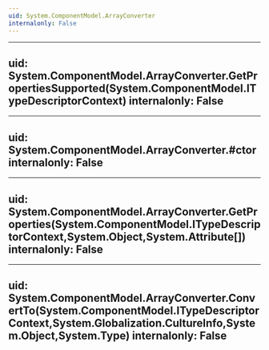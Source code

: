 ```yaml
---
uid: System.ComponentModel.ArrayConverter
internalonly: False
---
```


---
uid: System.ComponentModel.ArrayConverter.GetPropertiesSupported(System.ComponentModel.ITypeDescriptorContext)
internalonly: False
---

---
uid: System.ComponentModel.ArrayConverter.#ctor
internalonly: False
---

---
uid: System.ComponentModel.ArrayConverter.GetProperties(System.ComponentModel.ITypeDescriptorContext,System.Object,System.Attribute[])
internalonly: False
---

---
uid: System.ComponentModel.ArrayConverter.ConvertTo(System.ComponentModel.ITypeDescriptorContext,System.Globalization.CultureInfo,System.Object,System.Type)
internalonly: False
---
